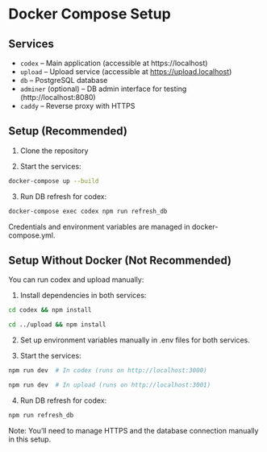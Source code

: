 # Docker Compose Setup

## Services

* `codex` – Main application (accessible at https://localhost)
* `upload` – Upload service (accessible at https://upload.localhost)
* `db` – PostgreSQL database
* `adminer` (optional) – DB admin interface for testing (http://localhost:8080)
* `caddy` – Reverse proxy with HTTPS

## Setup (Recommended)

1. Clone the repository 

2. Start the services:
```bash
docker-compose up --build
```

3. Run DB refresh for codex:
```bash
docker-compose exec codex npm run refresh_db
```

Credentials and environment variables are managed in docker-compose.yml.

## Setup Without Docker (Not Recommended)

You can run codex and upload manually:

1. Install dependencies in both services:

```bash
cd codex && npm install
```

```bash
cd ../upload && npm install
```

2. Set up environment variables manually in .env files for both services.

3. Start the services:

```bash
npm run dev  # In codex (runs on http://localhost:3000)
```
```bash
npm run dev  # In upload (runs on http://localhost:3001)
```

4. Run DB refresh for codex:

```bash
npm run refresh_db
```

Note: You’ll need to manage HTTPS and the database connection manually in this setup.
